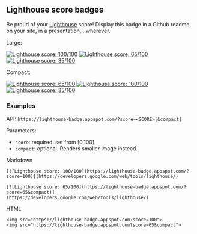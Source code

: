 ## Lighthouse score badges

Be proud of your [Lighthouse](https://github.com/googlechrome/lighthouse) score! Display
this badge in a Github readme, on your site, in a presentation,...wherever.

Large:

[![Lighthouse score: 100/100](https://lighthouse-badge.appspot.com/?score=86)](https://developers.google.com/web/tools/lighthouse/)
[![Lighthouse score: 65/100](https://lighthouse-badge.appspot.com/?score=65)](https://developers.google.com/web/tools/lighthouse/)
[![Lighthouse score: 35/100](https://lighthouse-badge.appspot.com/?score=35)](https://developers.google.com/web/tools/lighthouse/)

Compact:

[![Lighthouse score: 65/100](https://lighthouse-badge.appspot.com/?score=65&compact)](https://developers.google.com/web/tools/lighthouse/)
[![Lighthouse score: 100/100](https://lighthouse-badge.appspot.com/?score=100&compact)](https://developers.google.com/web/tools/lighthouse/)
[![Lighthouse score: 35/100](https://lighthouse-badge.appspot.com/?score=35&compact)](https://developers.google.com/web/tools/lighthouse/)

### Examples

API: `https://lighthouse-badge.appspot.com/?score=<SCORE>[&compact]`

Parameters:

- `score`: required. set from [0,100].
- `compact`: optional. Renders smaller image instead.

Markdown

```
[![Lighthouse score: 100/100](https://lighthouse-badge.appspot.com/?score=100)](https://developers.google.com/web/tools/lighthouse/)

[![Lighthouse score: 65/100](https://lighthouse-badge.appspot.com/?score=65&compact)](https://developers.google.com/web/tools/lighthouse/)
```

HTML

```
<img src="https://lighthouse-badge.appspot.com?score=100">
<img src="https://lighthouse-badge.appspot.com?score=65&compact">
```
